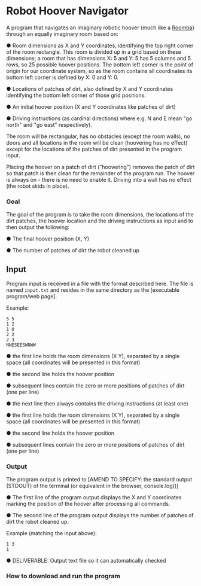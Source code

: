 # Robot Hoover Navigator

A program that navigates an imaginary robotic hoover (much like a [Roomba](https://en.wikipedia.org/wiki/Roomba)) through an equally imaginary room based on:

● Room dimensions as X and Y coordinates, identifying the top right corner of the room rectangle. This room is divided up in a grid based on these dimensions; a room that has dimensions X: 5 and Y: 5 has 5 columns and 5 rows, so 25 possible hoover positions. The bottom left corner is the point of origin for our coordinate system, so as the room contains all coordinates its bottom left corner is defined by X: 0 and Y: 0.

● Locations of patches of dirt, also defined by X and Y coordinates identifying the bottom left corner of those grid positions.

● An initial hoover position (X and Y coordinates like patches of dirt)

● Driving instructions (as cardinal directions) where e.g. N and E mean "go north" and "go east" respectively).

The room will be rectangular, has no obstacles (except the room walls), no doors and all locations in the room will be clean (hoovering has no effect) except for the locations of the patches of dirt presented in the program input.

Placing the hoover on a patch of dirt ("hoovering") removes the patch of dirt so that patch is then clean for the remainder of the program run. The hoover is always on - there is no need to enable it. Driving into a wall has no effect (the robot skids in place).

### Goal

The goal of the program is to take the room dimensions, the locations of the dirt patches, the hoover location and the driving instructions as input and to then output the following:

● The final hoover position (X, Y)

● The number of patches of dirt the robot cleaned up

## Input

Program input is received in a file with the format described here. The file is named `input.txt` and resides in the same directory as the [executable program/web page].

Example:
```
5 5
1 2
1 0
2 2
2 3
NNESEESWNWW
```
● the first line holds the room dimensions (X Y), separated by a single space (all coordinates will be presented in this format)

● the second line holds the hoover position

● subsequent lines contain the zero or more positions of patches of dirt (one per line)

● the next line then always contains the driving instructions (at least one)

● the first line holds the room dimensions (X Y), separated by a single space (all coordinates will be presented in this format)

● the second line holds the hoover position

● subsequent lines contain the zero or more positions of patches of dirt (one per line)

### Output

The program output is printed to [AMEND TO SPECIFY: the standard output (STDOUT) of the terminal (or equivalent in the browser, console.log()]

● The first line of the program output displays the X and Y coordinates marking the position of the hoover after processing all commands.

● The second line of the program output displays the number of patches of dirt the robot cleaned up.

Example (matching the input above):
```
1 3
1
```

● DELIVERABLE: Output text file so it can automatically checked


### How to download and run the program

